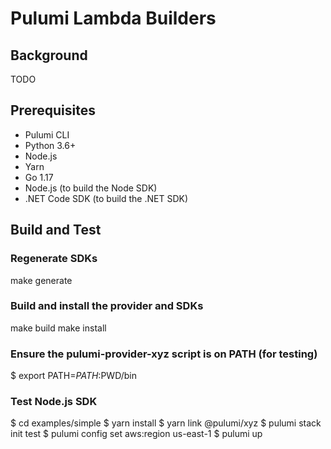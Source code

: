 # Pulumi Lambda Builders

## Background

TODO

## Prerequisites

- Pulumi CLI
- Python 3.6+
- Node.js
- Yarn
- Go 1.17
- Node.js (to build the Node SDK)
- .NET Code SDK (to build the .NET SDK)

## Build and Test

### Regenerate SDKs
make generate

### Build and install the provider and SDKs
make build
make install

### Ensure the pulumi-provider-xyz script is on PATH (for testing)
$ export PATH=$PATH:$PWD/bin

### Test Node.js SDK
$ cd examples/simple
$ yarn install
$ yarn link @pulumi/xyz
$ pulumi stack init test
$ pulumi config set aws:region us-east-1
$ pulumi up

